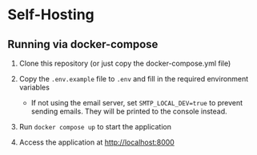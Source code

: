 # Self-Hosting


## Running via docker-compose

1. Clone this repository (or just copy the docker-compose.yml file)
2. Copy the `.env.example` file to `.env` and fill in the required environment variables
    - If not using the email server, set `SMTP_LOCAL_DEV=true` to prevent sending emails.
      They will be printed to the console instead.

3. Run `docker compose up` to start the application
4. Access the application at <http://localhost:8000>
